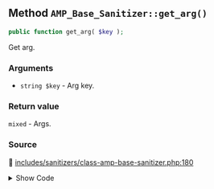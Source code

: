 ## Method `AMP_Base_Sanitizer::get_arg()`

```php
public function get_arg( $key );
```

Get arg.

### Arguments

* `string $key` - Arg key.

### Return value

`mixed` - Args.

### Source

:link: [includes/sanitizers/class-amp-base-sanitizer.php:180](/includes/sanitizers/class-amp-base-sanitizer.php#L180-L185)

<details>
<summary>Show Code</summary>

```php
public function get_arg( $key ) {
	if ( array_key_exists( $key, $this->args ) ) {
		return $this->args[ $key ];
	}
	return null;
}
```

</details>
